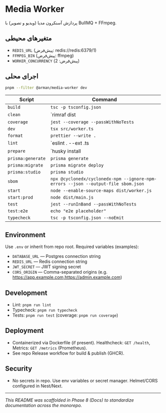# Media Worker

پردازش آسنکرون مدیا (ویدیو و تصویر) با BullMQ + FFmpeg.

## متغیرهای محیطی
- `REDIS_URL` (پیش‌فرض: redis://redis:6379/1)
- `FFMPEG_BIN` (پیش‌فرض: ffmpeg)
- `WORKER_CONCURRENCY` (پیش‌فرض: 2)

## اجرای محلی
```bash
pnpm --filter @arman/media-worker dev
```



| Script | Command |
|---|---|
| `build` | `tsc -p tsconfig.json` |
| `clean` | `rimraf dist || true` |
| `coverage` | `jest --coverage --passWithNoTests` |
| `dev` | `tsx src/worker.ts` |
| `format` | `prettier --write .` |
| `lint` | `eslint . --ext .ts || echo 'no eslint'` |
| `prepare` | `husky install || true` |
| `prisma:generate` | `prisma generate` |
| `prisma:migrate` | `prisma migrate deploy` |
| `prisma:studio` | `prisma studio` |
| `sbom` | `npx @cyclonedx/cyclonedx-npm --ignore-npm-errors --json --output-file sbom.json` |
| `start` | `node --enable-source-maps dist/worker.js` |
| `start:prod` | `node dist/main.js` |
| `test` | `jest --runInBand --passWithNoTests` |
| `test:e2e` | `echo "e2e placeholder"` |
| `typecheck` | `tsc -p tsconfig.json --noEmit` |

## Environment
Use `.env` or inherit from repo root. Required variables (examples):
- `DATABASE_URL` — Postgres connection string
- `REDIS_URL` — Redis connection string
- `JWT_SECRET` — JWT signing secret
- `CORS_ORIGIN` — Comma-separated origins (e.g. https://app.example.com,https://admin.example.com)

## Development
- Lint: `pnpm run lint`
- Typecheck: `pnpm run typecheck`
- Tests: `pnpm run test` (coverage: `pnpm run coverage`)

## Deployment
- Containerized via Dockerfile (if present). Healthcheck: `GET /health`, Metrics: `GET /metrics` (Prometheus).
- See repo Release workflow for build & publish (GHCR).

## Security
- No secrets in repo. Use env variables or secret manager. Helmet/CORS configured in Nest/Next.

---
_This README was scaffolded in Phase 8 (Docs) to standardize documentation across the monorepo._
